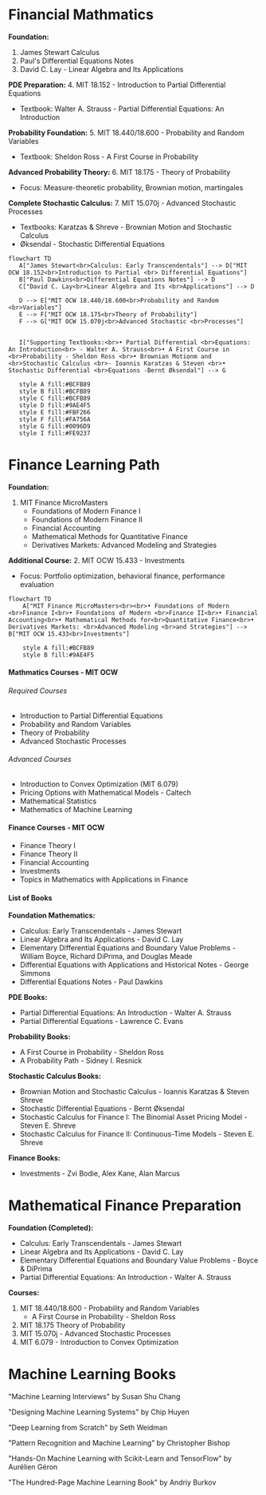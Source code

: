 # **Financial Mathmatics**

**Foundation:**

1. James Stewart Calculus
2. Paul's Differential Equations Notes
3. David C. Lay - Linear Algebra and Its Applications

**PDE Preparation:** 4. MIT 18.152 - Introduction to Partial Differential Equations

- Textbook: Walter A. Strauss - Partial Differential Equations: An Introduction

**Probability Foundation:** 5. MIT 18.440/18.600 - Probability and Random Variables

- Textbook: Sheldon Ross - A First Course in Probability

**Advanced Probability Theory:** 6. MIT 18.175 - Theory of Probability

- Focus: Measure-theoretic probability, Brownian motion, martingales

**Complete Stochastic Calculus:** 7. MIT 15.070j - Advanced Stochastic Processes

- Textbooks: Karatzas & Shreve - Brownian Motion and Stochastic Calculus
- Øksendal - Stochastic Differential Equations

```mermaid
flowchart TD
   A["James Stewart<br>Calculus: Early Transcendentals"] --> D["MIT OCW 18.152<br>Introduction to Partial <br> Differential Equations"]
   B["Paul Dawkins<br>Differential Equations Notes"] --> D
   C["David C. Lay<br>Linear Algebra and Its <br>Applications"] --> D

   D --> E["MIT OCW 18.440/18.600<br>Probability and Random <br>Variables"]
   E --> F["MIT OCW 18.175<br>Theory of Probability"]
   F --> G["MIT OCW 15.070j<br>Advanced Stochastic <br>Processes"]


   I["Supporting Textbooks:<br>• Partial Differential <br>Equations: An Introduction<br> - Walter A. Strauss<br>• A First Course in <br>Probability - Sheldon Ross <br>• Brownian Motionm and <br>Stochastic Calculus <br>- Ioannis Karatzas & Steven <br>• Stochastic Differential <br>Equations -Bernt Øksendal"] --> G

   style A fill:#BCFB89
   style B fill:#BCFB89
   style C fill:#BCFB89
   style D fill:#9AE4F5
   style E fill:#FBF266
   style F fill:#FA756A
   style G fill:#0096D9
   style I fill:#FE9237
```

# **Finance Learning Path**

**Foundation:**

1. MIT Finance MicroMasters
    - Foundations of Modern Finance I
    - Foundations of Modern Finance II
    - Financial Accounting
    - Mathematical Methods for Quantitative Finance
    - Derivatives Markets: Advanced Modeling and Strategies

**Additional Course:** 2. MIT OCW 15.433 - Investments

- Focus: Portfolio optimization, behavioral finance, performance evaluation

```mermaid
flowchart TD
    A["MIT Finance MicroMasters<br><br>• Foundations of Modern <br>Finance I<br>• Foundations of Modern <br>Finance II<br>• Financial Accounting<br>• Mathematical Methods for<br>Quantitative Finance<br>• Derivatives Markets: <br>Advanced Modeling <br>and Strategies"] --> B["MIT OCW 15.433<br>Investments"]

    style A fill:#BCFB89
    style B fill:#9AE4F5

```

#### Mathmatics Courses - MIT OCW

###### Required Courses

- Introduction to Partial Differential Equations
- Probability and Random Variables
- Theory of Probability
- Advanced Stochastic Processes

###### Advanced Courses

-  Introduction to Convex Optimization (MIT 6.079)
-  Pricing Options with Mathematical Models - Caltech
- Mathematical Statistics
- Mathematics of Machine Learning

#### Finance Courses - MIT OCW

- Finance Theory I
- Finance Theory II
- Financial Accounting
- Investments
- Topics in Mathematics with Applications in Finance





#### List of Books

**Foundation Mathematics:**

- Calculus: Early Transcendentals - James Stewart
- Linear Algebra and Its Applications - David C. Lay
- Elementary Differential Equations and Boundary Value Problems - William Boyce, Richard DiPrima, and Douglas Meade
- Differential Equations with Applications and Historical Notes - George Simmons
- Differential Equations Notes - Paul Dawkins

**PDE Books:**

- Partial Differential Equations: An Introduction - Walter A. Strauss
- Partial Differential Equations - Lawrence C. Evans

**Probability Books:**

- A First Course in Probability - Sheldon Ross
- A Probability Path - Sidney I. Resnick

**Stochastic Calculus Books:**

- Brownian Motion and Stochastic Calculus - Ioannis Karatzas & Steven Shreve
- Stochastic Differential Equations - Bernt Øksendal
- Stochastic Calculus for Finance I: The Binomial Asset Pricing Model - Steven E. Shreve
- Stochastic Calculus for Finance II: Continuous-Time Models - Steven E. Shreve

**Finance Books:**

- Investments - Zvi Bodie, Alex Kane, Alan Marcus











# **Mathematical Finance Preparation**

**Foundation (Completed):**

- Calculus: Early Transcendentals - James Stewart
- Linear Algebra and Its Applications - David C. Lay
- Elementary Differential Equations and Boundary Value Problems - Boyce & DiPrima
- Partial Differential Equations: An Introduction - Walter A. Strauss

**Courses:**

1. MIT 18.440/18.600 - Probability and Random Variables
   - A First Course in Probability - Sheldon Ross
2. MIT 18.175 Theory of Probability 
3. MIT 15.070j - Advanced Stochastic Processes 
4. MIT 6.079 - Introduction to Convex Optimization 











# Machine Learning Books



"Machine Learning Interviews" by Susan Shu Chang

"Designing Machine Learning Systems" by Chip Huyen

"Deep Learning from Scratch" by Seth Weidman 

"Pattern Recognition and Machine Learning" by Christopher Bishop 

"Hands-On Machine Learning with Scikit-Learn and TensorFlow" by Aurélien Géron 

"The Hundred-Page Machine Learning Book" by Andriy Burkov 

